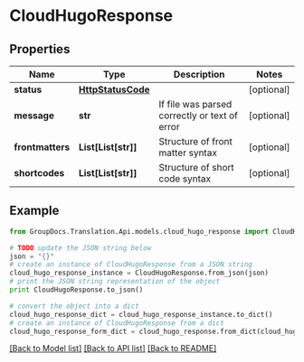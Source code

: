 # CloudHugoResponse


## Properties
Name | Type | Description | Notes
------------ | ------------- | ------------- | -------------
**status** | [**HttpStatusCode**](HttpStatusCode.md) |  | [optional] 
**message** | **str** | If file was parsed correctly or text of error | [optional] 
**frontmatters** | **List[List[str]]** | Structure of front matter syntax | [optional] 
**shortcodes** | **List[List[str]]** | Structure of short code syntax | [optional] 

## Example

```python
from GroupDocs.Translation.Api.models.cloud_hugo_response import CloudHugoResponse

# TODO update the JSON string below
json = "{}"
# create an instance of CloudHugoResponse from a JSON string
cloud_hugo_response_instance = CloudHugoResponse.from_json(json)
# print the JSON string representation of the object
print CloudHugoResponse.to_json()

# convert the object into a dict
cloud_hugo_response_dict = cloud_hugo_response_instance.to_dict()
# create an instance of CloudHugoResponse from a dict
cloud_hugo_response_form_dict = cloud_hugo_response.from_dict(cloud_hugo_response_dict)
```
[[Back to Model list]](../README.md#documentation-for-models) [[Back to API list]](../README.md#documentation-for-api-endpoints) [[Back to README]](../README.md)


